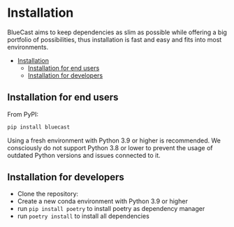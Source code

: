 # Installation

BlueCast aims to keep dependencies as slim as possible
while offering a big  portfolio of possibilities, thus
installation is fast and easy and fits into most environments.

<!-- toc -->

* [Installation](#installation)
  * [Installation for end users](#installation-for-end-users)
  * [Installation for developers](#installation-for-developers)

<!-- tocstop -->

## Installation for end users

From PyPI:

```sh
pip install bluecast
```

Using a fresh environment with Python 3.9 or higher is recommended. We consciously
do not support Python 3.8 or lower to prevent the usage of outdated Python versions
and issues connected to it.

## Installation for developers

* Clone the repository:
* Create a new conda environment with Python 3.9 or higher
* run `pip install poetry` to install poetry as dependency manager
* run `poetry install` to install all dependencies

